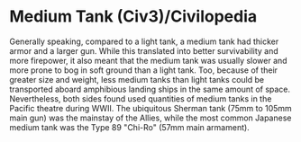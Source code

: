# Medium Tank (Civ3)/Civilopedia

Generally speaking, compared to a light tank, a medium tank had thicker armor and a
larger gun. While this translated into better survivability and more firepower, it also meant that the medium
tank was usually slower and more prone to bog in soft ground than a light tank. Too, because of their greater
size and weight, less medium tanks than light tanks could be transported aboard amphibious landing ships in
the same amount of space. Nevertheless, both sides found used quantities of medium tanks in the Pacific theatre
during WWII. The ubiquitous Sherman tank (75mm to 105mm main gun) was the mainstay of the Allies, while the most
common Japanese medium tank was the Type 89 "Chi-Ro" (57mm main armament).